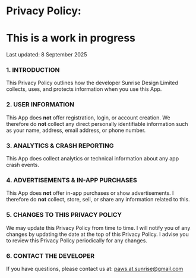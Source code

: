 # Privacy Policy:

# This is a work in progress

Last updated: 8 September 2025

### 1. INTRODUCTION

This Privacy Policy outlines how the developer Sunrise Design Limited collects, uses, and protects information when you use this App. 

### 2. USER INFORMATION

This App does **not** offer registration, login, or account creation. We therefore do **not** collect any direct personally identifiable information such as your name, address, email address, or phone number.

### 3. ANALYTICS & CRASH REPORTING

This App does collect analytics or technical information about any app crash events.

### 4. ADVERTISEMENTS & IN-APP PURCHASES

This App does **not** offer in-app purchases or show advertisements. I therefore do **not** collect, store, sell, or share any information related to this.

### 5. CHANGES TO THIS PRIVACY POLICY

We may update this Privacy Policy from time to time. I will notify you of any changes by updating the date at the top of this Privacy Policy. I advise you to review this Privacy Policy periodically for any changes.

### 6. CONTACT THE DEVELOPER

If you have questions, please contact us at: paws.at.sunrise@gmail.com
